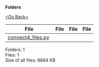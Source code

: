 **Folders**

[&lt;Go Back&gt;](../right.html)

<table><thead><tr class="header"><th><strong>File</strong></th><th><strong>File</strong></th><th><strong>File</strong></th><th><strong>File</strong></th></tr></thead><tbody><tr class="odd"><td><a href="connect4_files.py">connect4_files.py</a> </td><td></td><td></td><td></td></tr></tbody></table>

Folders: 1  
Files: 1  
Size of all files: 8684 KB
